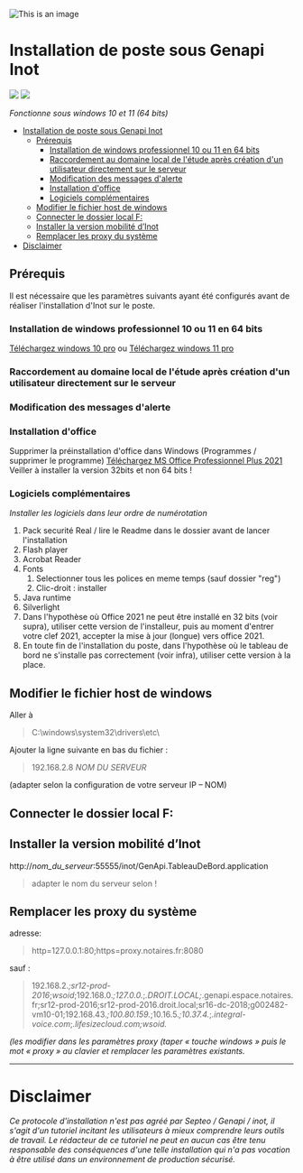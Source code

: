 <!-- Installation de poste sous sous Genapi -->


![This is an image](https://i.ibb.co/b7StCSQ/Sans-titre.png)

# Installation de poste sous Genapi Inot #

![](https://img.shields.io/github/workflow/status/yzhang-gh/vscode-markdown/CI?style=flat-square) ![](https://img.shields.io/github/contributors/yzhang-gh/vscode-markdown.svg?style=flat-square)

*Fonctionne sous windows 10 et 11 (64 bits)*

- [Installation de poste sous Genapi Inot](#installation-de-poste-sous-genapi-inot)
  - [Prérequis](#prérequis)
    - [Installation de windows professionnel 10 ou 11 en 64 bits](#installation-de-windows-professionnel-10-ou-11-en-64-bits)
    - [Raccordement au domaine local de l'étude après création d'un utilisateur directement sur le serveur](#raccordement-au-domaine-local-de-létude-après-création-dun-utilisateur-directement-sur-le-serveur)
    - [Modification des messages d'alerte](#modification-des-messages-dalerte)
    - [Installation d'office](#installation-doffice)
    - [Logiciels complémentaires](#logiciels-complémentaires)
  - [Modifier le fichier host de windows](#modifier-le-fichier-host-de-windows)
  - [Connecter le dossier local F:](#connecter-le-dossier-local-f)
  - [Installer la version mobilité d’Inot](#installer-la-version-mobilité-dinot)
  - [Remplacer les proxy du système](#remplacer-les-proxy-du-système)
- [Disclaimer](#disclaimer)






## Prérequis

Il est nécessaire que les paramètres suivants ayant été configurés avant de réaliser l'installation d'Inot sur le poste.

### Installation de windows professionnel 10 ou 11 en 64 bits

[Téléchargez windows 10 pro](https://wid.lecrabeinfo.net/?file=Win10_22H2_French_x64)
ou
[Téléchargez windows 11 pro](https://wid.lecrabeinfo.net/?file=Win11_22H2_v1_French_x64)

### Raccordement au domaine local de l'étude après création d'un utilisateur directement sur le serveur
### Modification des messages d'alerte
### Installation d'office
Supprimer la préinstallation d'office dans Windows (Programmes / supprimer le programme)
[Téléchargez MS Office Professionnel Plus 2021](https://wid.lecrabeinfo.net/?file=ProPlus2021Retail)
Veiller à installer la version 32bits et non 64 bits !

### Logiciels complémentaires ##

*Installer les logiciels dans leur ordre de numérotation*

1. Pack securité Real / lire le Readme dans le dossier avant de lancer l'installation
2. Flash player
3. Acrobat Reader
4. Fonts
   1. Selectionner tous les polices en meme temps (sauf dossier "reg")
   2. Clic-droit : installer
5. Java runtime
6. Silverlight
7. Dans l'hypothèse où Office 2021 ne peut être installé en 32 bits (voir supra), utiliser cette version de l'installeur, puis au moment d'entrer votre clef 2021, accepter la mise à jour (longue) vers office 2021.
8. En toute fin de l'installation du poste, dans l'hypothèse où le tableau de bord ne s'installe pas correctement (voir infra), utiliser cette version à la place.



## Modifier le fichier host de windows ##



Aller à
>C:\windows\system32\drivers\etc\

Ajouter la ligne suivante en bas du fichier : 
>192.168.2.8         *NOM DU SERVEUR*

(adapter selon la configuration de votre serveur IP – NOM)

## Connecter le dossier local F: ##


## Installer la version mobilité d’Inot ##

http://*nom_du_serveur*:55555/inot/GenApi.TableauDeBord.application
 
> adapter le nom du serveur selon !
 

## Remplacer les proxy du système ##

adresse:
> http=127.0.0.1:80;https=proxy.notaires.fr:8080

sauf : 

> 192.168.2.*;sr12-prod-2016*;*wsoid*;192.168.0.*;127.0.0.*;*.DROIT.LOCAL;*.genapi.espace.notaires.fr;sr12-prod-2016;sr12-prod-2016.droit.local;sr16-dc-2018;g002482-vm10-01;192.168.43.*;100.80.159.*;10.16.5.*;10.37.4.*;*.integral-voice.com*;*.lifesizecloud.com;wsoid.*
 
*(les modifier dans les paramètres proxy (taper « touche windows » puis le mot « proxy » au clavier et remplacer les paramètres existants.*
 






***
# Disclaimer

*Ce protocole d'installation n'est pas agréé par Septeo / Genapi / inot, il s'agit d'un tutoriel incitant les utilisateurs à mieux comprendre leurs outils de travail.
Le rédacteur de ce tutoriel ne  peut en aucun cas être tenu responsable des conséquences d'une telle installation qui n'a pas vocation à être utilisé dans un environnement de production sécurisé.*